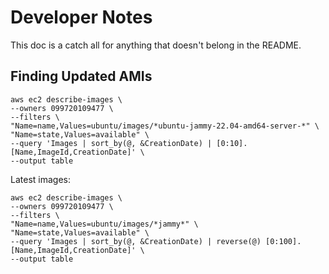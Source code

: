 # Developer Notes

This doc is a catch all for anything that doesn't belong in the README.

## Finding Updated AMIs

```shell
aws ec2 describe-images \
--owners 099720109477 \
--filters \
"Name=name,Values=ubuntu/images/*ubuntu-jammy-22.04-amd64-server-*" \
"Name=state,Values=available" \
--query 'Images | sort_by(@, &CreationDate) | [0:10].[Name,ImageId,CreationDate]' \
--output table
```

Latest images:

```shell
aws ec2 describe-images \
--owners 099720109477 \
--filters \
"Name=name,Values=ubuntu/images/*jammy*" \
"Name=state,Values=available" \
--query 'Images | sort_by(@, &CreationDate) | reverse(@) [0:100].[Name,ImageId,CreationDate]' \
--output table
```